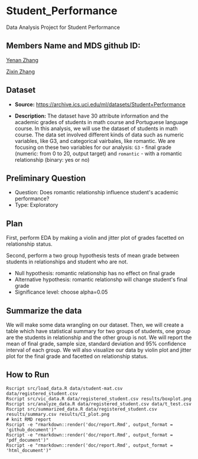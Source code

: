 
# Student_Performance
Data Analysis Project for Student Performance

## Members Name and MDS github ID: 

[Yenan Zhang](https://github.ubc.ca/joshua04)

[Zixin Zhang](https://github.ubc.ca/zixinz)

## Dataset
- **Source:** https://archive.ics.uci.edu/ml/datasets/Student+Performance

- **Description:** The dataset have 30 attribute information and the academic grades of students in math course and Portuguese language course. In this analysis, we will use the dataset of students in math course. The data set involved different kinds of data such as numeric variables, like G3, and categorical vairbales, like romantic. We are focusing on these two variables for our analysis: `G3` - final grade (numeric: from 0 to 20, output target) and `romantic` - with a romantic relationship (binary: yes or no) 

## Preliminary Question
- Question: Does romantic relationship influence student's academic performance?
- Type: Exploratory 

## Plan
First, perform EDA by making a violin and jitter plot of grades facetted on relationship status.

Second, perform a two group hypothesis tests of mean grade between students in relationships and student who are not.
- Null hypothesis: romantic relationship has no effect on final grade
- Alternative hypothesis: romantic relationshp will change student's final grade
- Significance level: choose alpha=0.05
      
## Summarize the data
We will make some data wrangling on our dataset. Then, we will create a table which have statistical summary for two groups of students, one group are the students in relationship and the other group is not. We will report the mean of final grade, sample size, standard deviation and 95% confidence interval of each group. We will also visualize our data by violin plot and jitter plot for the final grade and facetted on relationship status.   

## How to Run


```
Rscript src/load_data.R data/student-mat.csv data/registered_student.csv
Rscript src/vic_data.R data/registered_student.csv results/boxplot.png
Rscript src/analyze_data.R data/registered_student.csv data/t_test.csv
Rscript src/summarized_data.R data/registered_student.csv results/summary.csv results/CI_plot.png
# knit RMD report
Rscript -e "rmarkdown::render('doc/report.Rmd', output_format = 'github_document')"
Rscript -e "rmarkdown::render('doc/report.Rmd', output_format = 'pdf_document')"
Rscript -e "rmarkdown::render('doc/report.Rmd', output_format = 'html_document')"
```
